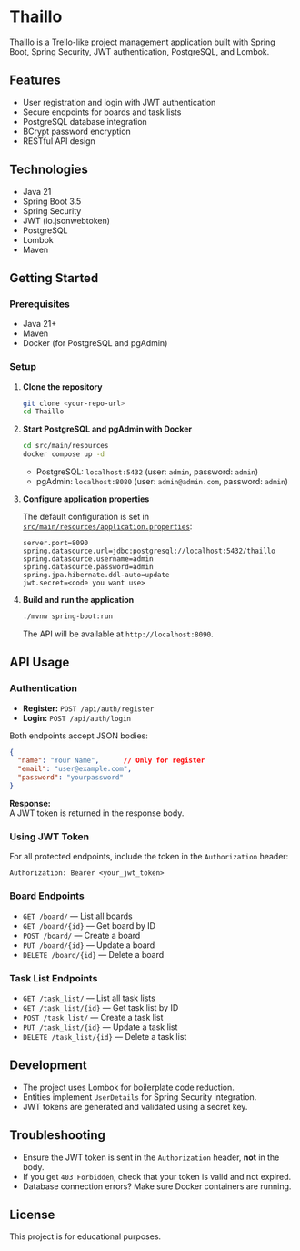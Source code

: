 # Thaillo

Thaillo is a Trello-like project management application built with Spring Boot, Spring Security, JWT authentication, PostgreSQL, and Lombok.

## Features

- User registration and login with JWT authentication
- Secure endpoints for boards and task lists
- PostgreSQL database integration
- BCrypt password encryption
- RESTful API design

## Technologies

- Java 21
- Spring Boot 3.5
- Spring Security
- JWT (io.jsonwebtoken)
- PostgreSQL
- Lombok
- Maven

## Getting Started

### Prerequisites

- Java 21+
- Maven
- Docker (for PostgreSQL and pgAdmin)

### Setup

1. **Clone the repository**

   ```sh
   git clone <your-repo-url>
   cd Thaillo
   ```

2. **Start PostgreSQL and pgAdmin with Docker**

   ```sh
   cd src/main/resources
   docker compose up -d
   ```

   - PostgreSQL: `localhost:5432` (user: `admin`, password: `admin`)
   - pgAdmin: `localhost:8080` (user: `admin@admin.com`, password: `admin`)

3. **Configure application properties**

   The default configuration is set in [`src/main/resources/application.properties`](src/main/resources/application.properties):

   ```
   server.port=8090
   spring.datasource.url=jdbc:postgresql://localhost:5432/thaillo
   spring.datasource.username=admin
   spring.datasource.password=admin
   spring.jpa.hibernate.ddl-auto=update
   jwt.secret=<code you want use>
   ```

4. **Build and run the application**

   ```sh
   ./mvnw spring-boot:run
   ```

   The API will be available at `http://localhost:8090`.

## API Usage

### Authentication

- **Register:** `POST /api/auth/register`
- **Login:** `POST /api/auth/login`

Both endpoints accept JSON bodies:

```json
{
  "name": "Your Name",      // Only for register
  "email": "user@example.com",
  "password": "yourpassword"
}
```

**Response:**  
A JWT token is returned in the response body.

### Using JWT Token

For all protected endpoints, include the token in the `Authorization` header:

```
Authorization: Bearer <your_jwt_token>
```

### Board Endpoints

- `GET /board/` — List all boards
- `GET /board/{id}` — Get board by ID
- `POST /board/` — Create a board
- `PUT /board/{id}` — Update a board
- `DELETE /board/{id}` — Delete a board

### Task List Endpoints

- `GET /task_list/` — List all task lists
- `GET /task_list/{id}` — Get task list by ID
- `POST /task_list/` — Create a task list
- `PUT /task_list/{id}` — Update a task list
- `DELETE /task_list/{id}` — Delete a task list

## Development

- The project uses Lombok for boilerplate code reduction.
- Entities implement `UserDetails` for Spring Security integration.
- JWT tokens are generated and validated using a secret key.

## Troubleshooting

- Ensure the JWT token is sent in the `Authorization` header, **not** in the body.
- If you get `403 Forbidden`, check that your token is valid and not expired.
- Database connection errors? Make sure Docker containers are running.

## License

This project is for educational purposes.
